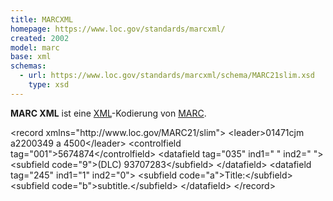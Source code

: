 ```yaml
---
title: MARCXML
homepage: https://www.loc.gov/standards/marcxml/
created: 2002
model: marc
base: xml
schemas:
  - url: https://www.loc.gov/standards/marcxml/schema/MARC21slim.xsd
    type: xsd
---
```


**MARC XML** ist eine [XML](../xml)-Kodierung von [MARC](../marc).

<example highlight="xml">
    &lt;record xmlns="http://www.loc.gov/MARC21/slim">
      &lt;leader>01471cjm a2200349 a 4500&lt;/leader>
      &lt;controlfield tag="001">5674874&lt;/controlfield>
      &lt;datafield tag="035" ind1=" " ind2=" ">
        &lt;subfield code="9">(DLC)   93707283&lt;/subfield>
      &lt;/datafield>
      &lt;datafield tag="245" ind1="1" ind2="0">
        &lt;subfield code="a">Title:&lt;/subfield>
        &lt;subfield code="b">subtitle.&lt;/subfield>
      &lt;/datafield>
    &lt;/record>
</example>
